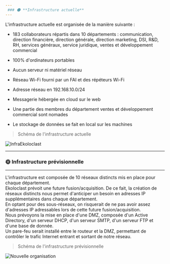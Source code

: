 ```yaml
---
 ### 🌑 **Infrastructure actuelle**  
---
```

L'infrastructure actuelle est organisée de la manière suivante :  

- 183 collaborateurs répartis dans 10 départements : communication, direction financière, direction générale, direction marketing, DSI, R&D, RH, services généraux, service juridique, ventes et développement commercial
  
- 100% d'ordinateurs portables
  
- Aucun serveur ni matériel réseau  

- Réseau Wi-Fi fourni par un FAI et des répéteurs Wi-Fi  

- Adresse réseau en 192.168.10.0/24  

- Messagerie hébergée en cloud sur le web  

- Une partie des membres du département ventes et développement commercial sont nomades  

- Le stockage de données se fait en local sur les machines

>Schéma de l'infrastructure actuelle 

![InfraEkoloclast](https://github.com/user-attachments/assets/c8bbd394-53b5-4b5e-8a0b-da7a3db06c8b)  

---
### 🌞 **Infrastructure prévisionnelle**  
---
L'infrastructure est composée de 10 réseaux distincts mis en place pour chaque département.  
Ekoloclast prévoit une future fusion/acquisition. De ce fait, la création de réseaux distincts nous permet d'anticiper un besoin en adresses IP supplémentaires dans chaque département.  
En optant pour des sous-réseaux, on risquerait de ne pas avoir assez d'adresses IP adressables lors de cette future fusion/acquisition.  
Nous prévoyons la mise en place d'une DMZ, composée d'un Active Directory, d'un serveur DHCP, d'un serveur SMTP, d'un serveur FTP et d'une base de donnée.  
Un pare-feu serait installé entre le routeur et la DMZ, permettant de contrôler le trafic Internet entrant et sortant de notre réseau.  

>Schéma de l'infrastructure prévisionnelle  

![Nouvelle organisation](https://github.com/user-attachments/assets/e70ffb26-8dc1-400f-8d9d-5895b47c6d19)

